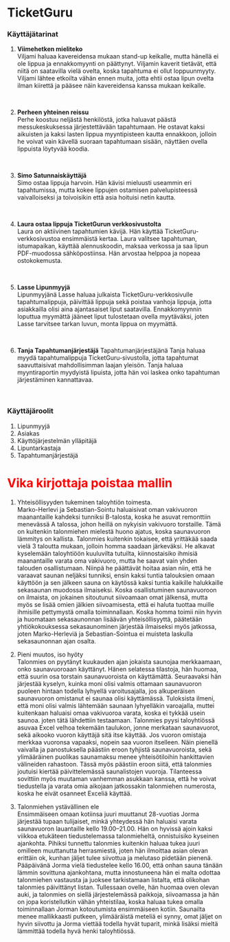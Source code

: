 # TicketGuru

### Käyttäjätarinat

1. __Viimehetken mieliteko__  
Viljami haluaa kavereidensa mukaan stand-up keikalle, mutta hänellä ei ole lippua ja ennakkomyynti on päättynyt. Viljamin kaverit tietävät, että niitä on saatavilla vielä ovelta, koska tapahtuma ei ollut loppuunmyyty. Viljami lähtee etkoilta vähän ennen muita, jotta ehtii ostaa lipun ovelta ilman kiirettä ja pääsee näin kavereidensa kanssa mukaan keikalle.
<br>

2. __Perheen yhteinen reissu__  
Perhe koostuu neljästä henkilöstä, jotka haluavat päästä messukeskuksessa järjestettävään tapahtumaan. He ostavat kaksi aikuisten ja kaksi lasten lippua myyntipisteen kautta ennakkoon, jolloin he voivat vain kävellä suoraan tapahtumaan sisään, näyttäen ovella lippuista löytyvää koodia.
<br>

3. __Simo Satunnaiskäyttäjä__  
Simo ostaa lippuja harvoin. Hän kävisi mieluusti useammin eri tapahtumissa, mutta kokee lippujen ostamisen palvelupisteessä vaivalloiseksi ja toivoisikin että asia hoituisi netin kautta. 
<br>

4. __Laura ostaa lippuja TicketGurun verkkosivustolta__  
Laura on aktiivinen tapahtumien kävijä. Hän käyttää TicketGuru-verkkosivustoa ensimmäistä kertaa. Laura valitsee tapahtuman, istumapaikan, käyttää alennuskoodin, maksaa verkossa ja saa lipun PDF-muodossa sähköpostiinsa. Hän arvostaa helppoa ja nopeaa ostokokemusta.
<br>

5. __Lasse Lipunmyyjä__  
Lipunmyyjänä Lasse haluaa julkaista TicketGuru-verkkosivulle tapahtumalippuja, päivittää lippuja sekä poistaa vanhoja lippuja, jotta asiakkailla olisi aina ajantasaiset liput saatavilla. Ennakkomyynnin loputtua myymättä jääneet liput tulostetaan ovella myytäväksi, joten Lasse tarvitsee tarkan luvun, monta lippua on myymättä.
<br>

6. __Tanja Tapahtumanjärjestäjä__
Tapahtumanjärjestäjänä Tanja haluaa myydä tapahtumalippuja TicketGuru-sivustolla, jotta tapahtumat saavuttaisivat mahdollisimman laajan yleisön. Tanja haluaa myyntiraportin myydyistä lipuista, jotta hän voi laskea onko tapahtuman järjestäminen kannattavaa.
<br>

### Käyttäjäroolit
1. Lipunmyyjä
2. Asiakas
3. Käyttöjärjestelmän ylläpitäjä
4. Lipuntarkastaja
5. Tapahtumanjärjestäjä





# <span style="color:red">Vika kirjottaja poistaa mallin</span>
1.	Yhteisöllisyyden tukeminen taloyhtiön toimesta.  
Marko-Herlevi ja Sebastian-Sointu haluaisivat oman vakivuoron maanantaille kahdeksi tunniksi B-talosta, koska he asuvat remonttiin menevässä A talossa, johon heillä on nykyisin vakivuoro torstaille. Tämä on kuitenkin talonmiehen mielestä huono ajatus, koska saunavuoron lämmitys on kallista. Talonmies kuitenkin tokaisee, että yrittäkää saada vielä 3 taloutta mukaan, jolloin homma saadaan järkeväksi.
He alkavat kyselemään taloyhtiöön kuuluvilta tutuilta, kiinnostaisiko ihmisiä maanantaille varata oma vakivuoro, mutta he saavat vain yhden talouden osallistumaan. Niinpä he päättävät hoitaa asian niin, että he varaavat saunan neljäksi tunniksi, ensin kaksi tuntia talouksien omaan käyttöön ja sen jälkeen sauna on käytössä kaksi tuntia kaikille halukkaille sekasaunan muodossa ilmaiseksi.
Koska osallistuminen saunavuoroon on ilmaista, on jokainen sitoutunut siivoamaan omat jälkensä, mutta myös se lisää omien jälkien siivoamisesta, että ei haluta tuottaa muille ihmisille pettymystä omalla toiminnallaan. Koska homma toimii niin hyvin ja huomataan sekasaunonnan lisäävän yhteisöllisyyttä, päätetään yhtiökokouksessa sekasaunominen järjestää ilmaiseksi myös jatkossa, joten Marko-Herleviä ja Sebastian-Sointua ei muisteta laskulla sekasaunonnan ajan osalta.  
2.	Pieni muutos, iso hyöty  
Talonmies on pyytänyt kuukauden ajan jokaista saunojaa merkkaamaan, onko saunavuoroaan käyttänyt. Hänen selatessa tilastoja, hän huomaa, että suurin osa torstain saunavuoroista on käyttämättä. Seuraavaksi hän järjestää kyselyn, kuinka moni olisi valmis ottamaan saunavuoron puoleen hintaan todella lyhyellä varoitusajalla, jos alkuperäisen saunavuoron omistanut ei saunaa olisi käyttämässä.
Tuloksista ilmeni, että moni olisi valmis lähtemään saunaan lyhyelläkin varoajalla, muttei kuitenkaan haluaisi omaa vakivuoroa varata, koska ei tykkää usein saunoa. joten tätä lähdettiin testaamaan. Talonmies pyysi taloyhtiössä asuvaa Excel velhoa tekemään taulukon, jonne merkataan saunavuorot, sekä aikooko vuoron käyttäjä sitä itse käyttää. Jos vuoron omistaja merkkaa vuoronsa vapaaksi, nopein saa vuoron itselleen.
Näin pienellä vaivalla ja panostuksella päästiin eroon tyhjistä saunavuoroista, sekä ylimääräinen puolikas saunamaksu menee yhteisötiloihin hankittavien välineiden rahastoon. Tässä myös päästiin eroon siitä, että talonmies joutuisi kiertää päivittelemässä saunalistojen vuoroja. Tilanteessa sovittiin myös muutaman vanhemman asukkaan kanssa, että he voivat tiedustella ja varata omia aikojaan jatkossakin talonmiehen numerosta, koska he eivät osanneet Exceliä käyttää.  

3.	Talonmiehen ystävällinen ele  
Ensimmäiseen omaan kotiinsa juuri muuttanut 28-vuotias Jorma järjestää tupaan tulijaiset, minkä yhteydessä hän haluaisi varata saunavuoron lauantaille kello 19.00–21.00. Hän on hyvissä ajoin kaksi viikkoa etukäteen tiedustelemassa talonmieheltä, onnistuisiko kyseinen ajankohta. Pihiksi tunnettu talonmies kuitenkin haluaa tukea juuri omilleen muuttanutta herrasmiestä, joten hän ilmoittaa asian olevan erittäin ok, kunhan jäljet tulee siivottua ja melutaso pidetään pienenä. 
Pääpäivänä Jorma vielä tiedustelee kello 16.00, että onhan sauna tänään lämmin sovittuna ajankohtana, mutta innostuneena hän ei malta odottaa talonmiehen vastausta ja juoksee tarkistamaan listalta, että olikohan talonmies päivittänyt listan. Tullessaan ovelle, hän huomaa oven olevan auki, ja talonmies on siellä järjestelemässä paikkoja, siivoamassa ja hän on jopa koristellutkin vähän yhteistilaa, koska haluaa tukea omalla toiminnallaan Jorman kotoutumista ensimmäiseen kotiin.
Saunailta menee mallikkaasti putkeen, ylimääräistä meteliä ei synny, omat jäljet on hyvin siivottu ja Jorma viettää todella hyvät tuparit, minkä lisäksi mieltä lämmittää todella hyvä henki taloyhtiössä.  

